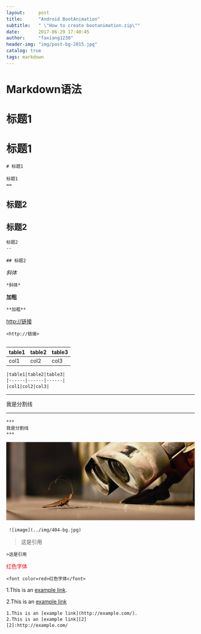```yaml
---
layout:     post
title:      "Android BootAnimation"
subtitle:   " \"How to create bootanimation.zip\""
date:       2017-06-29 17:40:45
author:     "faxiang1230"
header-img: "img/post-bg-2015.jpg"
catalog: true
tags: markdown
---
```

# Markdown语法

# 标题1
标题1
==
```
# 标题1

标题1
==
```
标题2
--
## 标题2
```
标题2
--

## 标题2
```
*斜体*  
```
*斜体*
```
**加粗**  
```
**加粗**  
```
<http://链接>  
```
<http://链接>
```
```代码
```   

|table1|table2|table3|  
|------|------|------|
|col1|col2|col3|

```
|table1|table2|table3|  
|------|------|------|
|col1|col2|col3|
```
***  
我是分割线
***
```
***  
我是分割线
***
```
 ![image](../img/404-bg.jpg)
 ```
  ![image](../img/404-bg.jpg)
 ```

>这是引用

```
>这是引用
```
<font color=red>红色字体</font>
```
<font color=red>红色字体</font>
```
1.This is an [example link](http://example.com/).

2.This is an [example link][2]

[2]:http://example.com/
```
1.This is an [example link](http://example.com/).
2.This is an [example link][2]
[2]:http://example.com/
```
